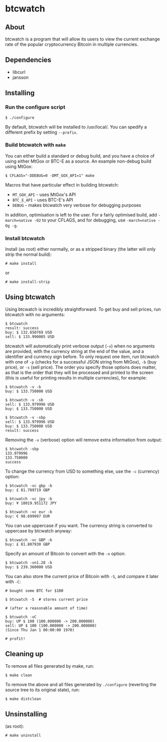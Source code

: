 btcwatch
========

About
-----

btcwatch is a program that will allow its users to view the current exchange rate of the popular cryptocurrency Bitcoin in multiple currencies.

Dependencies
------------

* libcurl
* jansson

Installing
----------

### Run the configure script ###

	$ ./configure
	
By default, btcwatch will be installed to /usr/local/. You can spedify a different prefix by setting `--prefix`.

### Build btcwatch with `make` ###

You can either build a standard or debug build, and you have a choice of using either MtGox or BTC-E as a source. An example non-debug build using MtGox:

	$ CFLAGS="-DDEBUG=0 -DMT_GOX_API=1" make

Macros that have particular effect in building btcwatch:

* `MT_GOX_API` - uses MtGox's API
* `BTC_E_API` - uses BTC-E's API
* `DEBUG` - makes btcwatch very verbose for debugging purposes

In addition, optimisation is left to the user. For a fairly optimised build, add `-march=native -O2` to your CFLAGS, and for debugging, use `-march=native -Og -g`.

### Install btcwatch ###

Install (as root) either normally, or as a stripped binary (the latter will only strip the normal build):

	# make install

or

	# make install-strip

Using btcwatch
--------------

Using btcwatch is incredibly straightforward. To get buy and sell prices, run btcwatch with no arguments:

	$ btcwatch
	result: success
	buy: $ 132.850769 USD
	sell: $ 133.990005 USD

btcwatch will automatically print verbose output (`-v`) when no arguments are provided, with the currency string at the end of the value, and a identifier and currency sign before.
To only request one item, run btcwatch with one of `-p` (checks for a successful JSON string from MtGox), `-b` (buy price), or `-s` (sell price). The order you specify those options does matter, as that is the order that they will be processed and printed to the screen (this is useful for printing results in multiple currencies), for example:

	$ btcwatch -v -b
	buy: $ 133.750000 USD

	$ btcwatch -v -sb
	sell: $ 133.979996 USD
	buy: $ 133.750000 USD

	$ btcwatch -v -sbp
	sell: $ 133.979996 USD
	buy: $ 133.750000 USD
	result: success

Removing the `-v` (verbose) option will remove extra information from output:

	$ btcwatch -sbp
	133.979996
	133.750000
	success

To change the currency from USD to something else, use the `-c` (currency) option:

	$ btcwatch -vc gbp -b
	buy: £ 81.789719 GBP

	$ btcwatch -vc jpy -b
	buy: ¥ 18019.951172 JPY

	$ btcwatch -vc eur -b
	buy: € 98.699997 EUR

You can use uppercase if you want. The currency string is converted to uppercase by btcwatch anyway:

	$ btcwatch -vc GBP -b
	buy: £ 81.807930 GBP

Specify an amount of Bitcoin to convert with the `-n` option:

	$ btcwatch -vn1.28 -b
	buy: $ 239.360000 USD

You can also store the current price of Bitcoin with `-S`, and compare it later with `-C`:

	# bought some BTC for $100

	$ btcwatch -S  # stores current price
	
	# (after a reasonable amount of time)
	
	$ btcwatch -vC
	buy: UP $ 100 (100.000000 -> 200.000000)
	sell: UP $ 100 (100.000000 -> 200.000000)
	(Since Thu Jan 1 00:00:00 1970)
	
	# profit!
	

Cleaning up
-----------

To remove all files generated by make, run:

	$ make clean

To remove the above and all files generated by `./configure` (reverting the source tree to its original state), run:

	$ make distclean

Unsinstalling
-------------

(as root):

	# make uninstall

